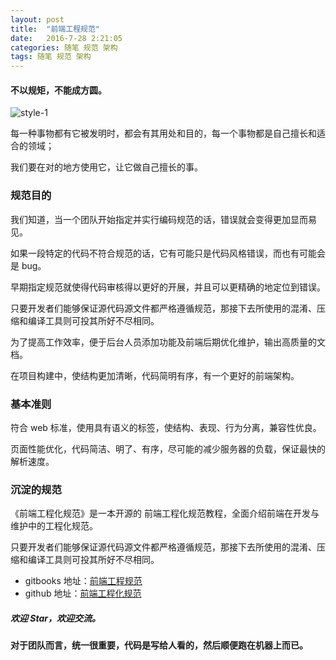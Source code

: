 ```yaml
---
layout: post
title:  "前端工程规范"
date:   2016-7-28 2:21:05
categories: 随笔 规范 架构
tags: 随笔 规范 架构
---
```

#### 不以规矩，不能成方圆。


![style-1](http://i.imgur.com/reIkHL9.jpg)


每一种事物都有它被发明时，都会有其用处和目的，每一个事物都是自己擅长和适合的领域；


我们要在对的地方使用它，让它做自己擅长的事。

### 规范目的

我们知道，当一个团队开始指定并实行编码规范的话，错误就会变得更加显而易见。

如果一段特定的代码不符合规范的话，它有可能只是代码风格错误，而也有可能会是 bug。

早期指定规范就使得代码审核得以更好的开展，并且可以更精确的地定位到错误。

只要开发者们能够保证源代码源文件都严格遵循规范，那接下去所使用的混淆、压缩和编译工具则可投其所好不尽相同。

为了提高工作效率，便于后台人员添加功能及前端后期优化维护，输出高质量的文档。

在项目构建中，使结构更加清晰，代码简明有序，有一个更好的前端架构。

### 基本准则

符合 web 标准，使用具有语义的标签，使结构、表现、行为分离，兼容性优良。

页面性能优化，代码简洁、明了、有序，尽可能的减少服务器的负载，保证最快的解析速度。


### 沉淀的规范

《前端工程化规范》是一本开源的 前端工程化规范教程，全面介绍前端在开发与维护中的工程化规范。

只要开发者们能够保证源代码源文件都严格遵循规范，那接下去所使用的混淆、压缩和编译工具则可投其所好不尽相同。

- gitbooks 地址：[前端工程规范](https://haonancx.gitbooks.io/fe-spec-book/ "前端工程规范")
- github 地址：[前端工程化规范](https://github.com/Haonancx/fe-spec "前端工程化规范")

##### 欢迎 Star，欢迎交流。

#### 对于团队而言，统一很重要，代码是写给人看的，然后顺便跑在机器上而已。
